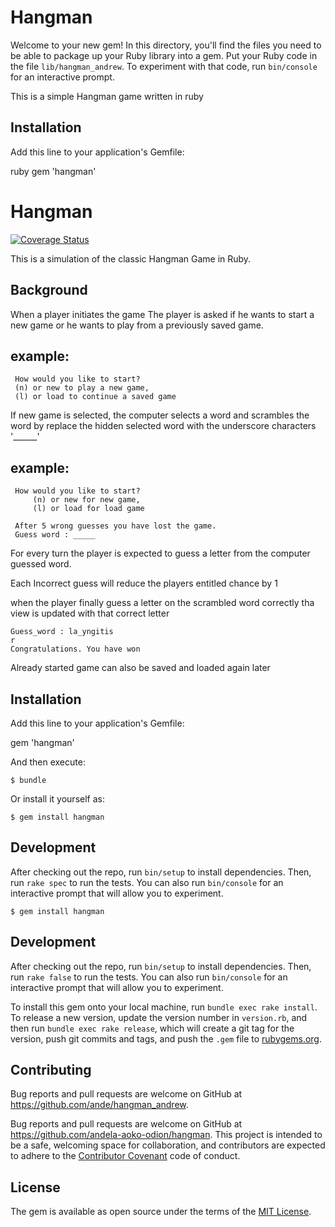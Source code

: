 # Hangman
Welcome to your new gem! In this directory, you'll find the files you need to be able to package up your Ruby library into a gem. Put your Ruby code in the file `lib/hangman_andrew`. To experiment with that code, run `bin/console` for an interactive prompt.

This is a simple Hangman game written in ruby

## Installation
Add this line to your application's Gemfile:

ruby
gem 'hangman'

# Hangman
[![Coverage Status](https://coveralls.io/repos/andela-aoko-odion/hangman/badge.svg?branch=master&service=github)](https://coveralls.io/github/andela-aoko-odion/hangman?branch=master)

This is a simulation of the classic Hangman Game in Ruby.
## Background

When a player initiates the game
The player is asked if he wants to start
a new game or he wants to play from a
previously saved game.


## example:
	 How would you like to start?
	 (n) or new to play a new game,
	 (l) or load to continue a saved game


If new game is selected, the computer selects a word
and scrambles the word by replace the hidden selected word with the underscore characters  '______'

## example:
	 How would you like to start?
         (n) or new for new game,
         (l) or load for load game

	 After 5 wrong guesses you have lost the game.
 	 Guess word : _____

For every turn the player is expected to guess a letter
from the computer guessed word.

Each Incorrect guess will reduce the players entitled chance by 1

when the player finally guess a letter on the scrambled word correctly
tha view is updated with that correct letter

	Guess_word : la_yngitis
	r
	Congratulations. You have won

Already started game can also be saved and loaded again later

## Installation

Add this line to your application's Gemfile:

gem 'hangman'


And then execute:

    $ bundle

Or install it yourself as:

    $ gem install hangman

## Development

After checking out the repo, run `bin/setup` to install dependencies. Then, run `rake spec` to run the tests. You can also run `bin/console` for an interactive prompt that will allow you to experiment.

    $ gem install hangman

## Development

After checking out the repo, run `bin/setup` to install dependencies. Then, run `rake false` to run the tests. You can also run `bin/console` for an interactive prompt that will allow you to experiment.


To install this gem onto your local machine, run `bundle exec rake install`. To release a new version, update the version number in `version.rb`, and then run `bundle exec rake release`, which will create a git tag for the version, push git commits and tags, and push the `.gem` file to [rubygems.org](https://rubygems.org).

## Contributing


Bug reports and pull requests are welcome on GitHub at https://github.com/ande/hangman_andrew.


Bug reports and pull requests are welcome on GitHub at https://github.com/andela-aoko-odion/hangman. This project is intended to be a safe, welcoming space for collaboration, and contributors are expected to adhere to the [Contributor Covenant](contributor-covenant.org) code of conduct.


## License

The gem is available as open source under the terms of the [MIT License](http://opensource.org/licenses/MIT).
